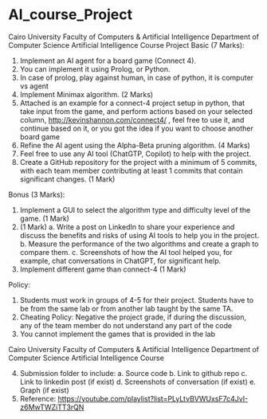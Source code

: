 # AI_course_Project

Cairo University
Faculty of Computers & Artificial Intelligence
Department of Computer Science
Artificial Intelligence Course
Project
Basic (7 Marks):
1. Implement an AI agent for a board game (Connect 4).
2. You can implement it using Prolog, or Python.
3. In case of prolog, play against human, in case of python, it is computer vs agent
4. Implement Minimax algorithm. (2 Marks)
5. Attached is an example for a connect-4 project setup in python, that take input from the game,
and perform actions based on your selected column, http://kevinshannon.com/connect4/ , feel free
to use it, and continue based on it, or you got the idea if you want to choose another board game
6. Refine the AI agent using the Alpha-Beta pruning algorithm. (4 Marks)
7. Feel free to use any AI tool (ChatGTP, Copilot) to help with the project.
8. Create a GitHub repository for the project with a minimum of 5 commits, with each team member
contributing at least 1 commits that contain significant changes. (1 Mark)

Bonus (3 Marks):
1. Implement a GUI to select the algorithm type and difficulty level of the game. (1 Mark)
2. (1 Mark)
a. Write a post on LinkedIn to share your experience and discuss the benefits and risks of
using AI tools to help you in the project.
b. Measure the performance of the two algorithms and create a graph to compare them.
c. Screenshots of how the AI tool helped you, for example, chat conversations in ChatGPT,
for significant help.
3. Implement different game than connect-4 (1 Mark)

Policy:
1. Students must work in groups of 4-5 for their project. Students have to be from the same lab or
from another lab taught by the same TA.
2. Cheating Policy: Negative the project grade, if during the discussion, any of the team member do
not understand any part of the code
3. You cannot implement the games that is provided in the lab


Cairo University
Faculty of Computers & Artificial Intelligence
Department of Computer Science
Artificial Intelligence Course

4. Submission folder to include:
a. Source code
b. Link to github repo
c. Link to linkedin post (if exist)
d. Screenshots of conversation (if exist)
e. Graph (if exist)
5. Reference: https://youtube.com/playlist?list=PLyLtvBVWUxsF7c4JvI-z6MwTWZiTT3rQN